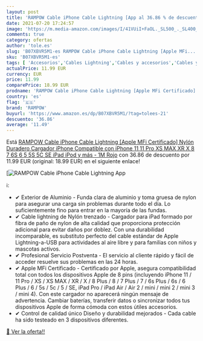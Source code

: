 ```yaml
---
layout: post
title: 'RAMPOW Cable iPhone Cable Lightning [App al 36.86 % de descuento'
date: 2021-07-20 17:24:57
image: 'https://m.media-amazon.com/images/I/41VUiI+FaOL._SL500_._SL400_.jpg'
comments: true
category: ofertas
author: 'tole.es'
slug: 'B07XBVR5M1-es RAMPOW Cable iPhone Cable Lightning [Apple MFi...'
sku: 'B07XBVR5M1-es'
tags: [ 'Accesorios','Cables Lightning','Cables y accesorios','Cables y conectores','Informática','ipad','iphone','ipod','rampow', ]
actualPrice: 11.99 EUR
currency: EUR
price: 11.99
comparePrice: 18.99 EUR
prodname: 'RAMPOW Cable iPhone Cable Lightning [Apple MFi Certificado] Nylón Duradero Cargador iPhone Compatible con iPhone 11 11 Pro XS MAX XR X 8 7 6S 6 5 5S 5C SE iPad iPod y más - 1M  Rojo'
country: 'es'
flag: '🇪🇸'
brand: 'RAMPOW'
buyurl: 'https://www.amazon.es/dp/B07XBVR5M1/?tag=tolees-21'
descuento: '36.86'
average: '11.49'
---
```


Está [RAMPOW Cable iPhone Cable Lightning [Apple MFi Certificado] Nylón Duradero Cargador iPhone Compatible con iPhone 11 11 Pro XS MAX XR X 8 7 6S 6 5 5S 5C SE iPad iPod y más - 1M  Rojo](https://www.amazon.es/dp/B07XBVR5M1/?tag=tolees-21) con 36.86 de descuento por 11.99 EUR (original: 18.99 EUR) en el siguiente enlace!

[![RAMPOW Cable iPhone Cable Lightning [App](https://m.media-amazon.com/images/I/41VUiI+FaOL._SL500_._SL400_.jpg)](https://www.amazon.es/dp/B07XBVR5M1/?tag=tolees-21)

ℹ️:

- ✔ Exterior de Aluminio - Funda clara de aluminio y toma gruesa de nylon para asegurar una carga sin problemas durante todo el día. Lo suficientemente fino para entrar en la mayoría de las fundas.
- ✔ Cable lightning de Nylón trenzado - Cargador para iPad formado por fibra de paño de nylon de alta calidad que proporciona protección adicional para evitar daños por doblez. Con una durabilidad incomparable, es substituto perfecto del cable estándar de Apple Lightning-a-USB para actividades al aire libre y para familias con niños y mascotas activos.
- ✔ Profesional Servicio Postventa - El servicio al cliente rápido y fácil de acceder resuelve sus problemas en las 24 horas.
- ✔ Apple MFi Certificado - Certificado por Apple, asegura compatibilidad total con todos los dispositivos Apple de 8 pins (incluyendo iPhone 11 / 11 Pro / XS / XS MAX / XR / X / 8 Plus / 8 / 7 Plus / 7 / 6s Plus / 6s / 6 Plus / 6 / 5s / 5c / 5 / SE, iPad Pro / iPad Air / Air 2 / mini / mini 2 / mini 3 / mini 4). Con este cargador no aparecerá ningún mensaje de advertencia. Cambiar baterías, transferir datos o sincronizar todos tus dispositivos Apple de forma cómoda con estos útiles accesorios.
- ✔ Control de calidad único Diseño y durabilidad mejorados - Cada cable ha sido testeado en 3 dispositivos diferentes.

[🛒 Ver la oferta!!](https://www.amazon.es/dp/B07XBVR5M1/?tag=tolees-21)
